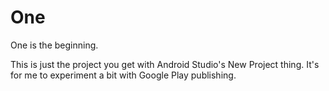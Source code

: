 # One

One is the beginning.

This is just the project you get with Android Studio's New Project
thing.  It's for me to experiment a bit with Google Play publishing.
